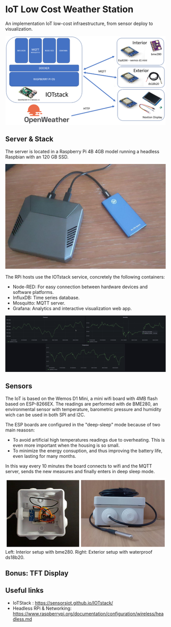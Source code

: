 

# IoT Low Cost Weather Station 

An implementation IoT low-cost infraestructure, from sensor deploy to visualization.

![visualization](img/architecture3.png)

## Server & Stack
The server is located in a Raspberry Pi 4B 4GB  model running a headless Raspbian with an 120 GB SSD.

![rpi_server](img/rpi_server.jpg)

The RPi hosts use the IOTstack service, concretely the following containers: 

* Node-RED: For easy connection between hardware devices and software platforms.
* InfluxDB: Time series database.
* Mosquitto: MQTT server. 
* Grafana: Analytics and interactive visualization web app.

![visualization](img/meteoIOT.png)



## Sensors 
The IoT is based on the  Wemos D1 Mini, a mini wifi board with 4MB flash based on ESP-8266EX. The readings are performed with de BME280, an environmental sensor with temperature, barometric pressure and humidity wich can be used in both SPI and I2C.

The ESP boards are configured in the "deep-sleep" mode because of two main reasosn:

* To avoid artificial high temperatures readings due to overheating. This is even more important when the housing is so small. 
* To minimize the energy consuption, and thus improving the battery life, even lasting for many months.

In this way every 10 minutes the board connects to wifi and the MQTT server, sends the new measures and finally enters in deep sleep mode.

![sensor](img/composition.png)
Left: Interior setup with bme280. Right: Exterior setup with waterproof ds18b20.

## Bonus: TFT Display 

## Useful links
* IoTStack : https://sensorsiot.github.io/IOTstack/
* Headless RPi & Networking: https://www.raspberrypi.org/documentation/configuration/wireless/headless.md

